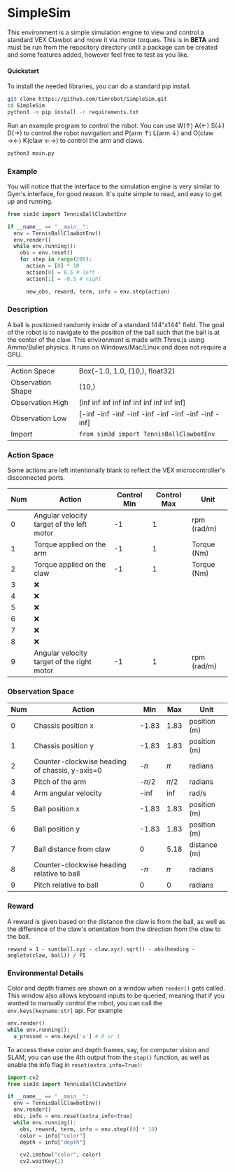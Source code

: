 # SimpleSim
This environment is a simple simulation engine to view and control a standard VEX Clawbot and move it via motor torques. This is in <b>BETA</b> and must be run from the repository directory until a package can be created and some features added, however feel free to test as you like.

#### Quickstart
To install the needed libraries, you can do a standard pip install.

```bash
git clone https://github.com/timrobot/SimpleSim.git
cd SimpleSim
python3 -m pip install -r requirements.txt
```

Run an example program to control the robot. You can use W(↑) A(←) S(↓) D(→) to control the robot navigation and P(arm ↑) L(arm ↓) and O(claw →←) K(claw ←→) to control the arm and claws.

```bash
python3 main.py
```

### Example
You will notice that the interface to the simulation engine is very similar to Gym's interface, for good reason. It's quite simple to read, and easy to get up and running.

```python
from sim3d import TennisBallClawbotEnv

if __name__ == "__main__":
  env = TennisBallClawbotEnv()
  env.render()
  while env.running():
    obs = env.reset()
    for step in range(200):
      action = [0] * 10
      action[0] = 0.5 # left
      action[1] = -0.5 # right

      new_obs, reward, term, info = env.step(action)
```

### Description
A ball is positioned randomly inside of a standard 144"x144" field. The goal of the robot is to navigate to the position of the ball such that the ball is at the center of the claw. This environment is made with Three.js using Ammo/Bullet physics. It runs on Windows/Mac/Linux and does not require a GPU.

|  |  |
| -- | -- |
| Action Space | Box(-1.0, 1.0, (10,), float32) |
| Observation Shape | (10,) |
| Observation High | [inf inf inf inf inf inf inf inf inf inf] |
| Observation Low | [-inf -inf -inf -inf -inf -inf -inf -inf -inf -inf] |
| Import | `from sim3d import TennisBallClawbotEnv` |

### Action Space
Some actions are left intentionally blank to reflect the VEX microcontroller's disconnected ports.

| Num | Action | Control Min | Control Max | Unit |
| --- | ------ | ----------- | ----------- | ---- |
| 0 | Angular velocity target of the left motor | -1 | 1 | rpm (rad/m) |
| 1 | Torque applied on the arm | -1 | 1 | Torque (Nm) |
| 2 | Torque applied on the claw | -1 | 1 | Torque (Nm) |
| 3 | ❌ |  |  |  |
| 4 | ❌ |  |  |  |
| 5 | ❌ |  |  |  |
| 6 | ❌ |  |  |  |
| 7 | ❌ |  |  |  |
| 8 | ❌ |  |  |  |
| 9 | Angular velocity target of the right motor | -1 | 1 | rpm (rad/m) |

### Observation Space

| Num | Action | Min | Max | Unit |
| --- | ------ | --- | --- | ---- |
| 0 | Chassis position x | -1.83 | 1.83 | position (m) |
| 1 | Chassis position y | -1.83 | 1.83 | position (m) |
| 2 | Counter-clockwise heading of chassis, y-axis=0 | -𝜋 | 𝜋 | radians |
| 3 | Pitch of the arm | -𝜋/2 | 𝜋/2 | radians |
| 4 | Arm angular velocity | -inf | inf | rad/s |
| 5 | Ball position x | -1.83 | 1.83 | position (m) |
| 6 | Ball position y | -1.83 | 1.83 | position (m) |
| 7 | Ball distance from claw | 0 | 5.18 | distance (m) |
| 8 | Counter-clockwise heading relative to ball | -𝜋 | 𝜋 | radians |
| 9 | Pitch relative to ball | 0 | 0 | radians |

### Reward
A reward is given based on the distance the claw is from the ball, as well as the difference of the claw's orientation from the direction from the claw to the ball.

`reward = 1 - sum(ball.xyz - claw.xyz).sqrt() - abs(heading - angleto(claw, ball)) / PI`

### Environmental Details
Color and depth frames are shown on a window when `render()` gets called. This window also allows keyboard inputs to be queried, meaning that if you wanted to
manually control the robot, you can call the `env.keys[keyname:str]` api. For example

```python
env.render()
while env.running():
  a_pressed = env.keys['a'] # 0 or 1
```

To access these color and depth frames, say, for computer vision and SLAM, you can use the 4th output from the `step()` function, as well as enable the info flag in `reset(extra_info=True)`:

```python
import cv2
from sim3d import TennisBallClawbotEnv

if __name__ == "__main__":
  env = TennisBallClawbotEnv()
  env.render()
  obs, info = env.reset(extra_info=True)
  while env.running():
    obs, reward, term, info = env.step([0] * 10)
    color = info["color"]
    depth = info["depth"]

    cv2.imshow("color", color)
    cv2.waitKey(1)
```